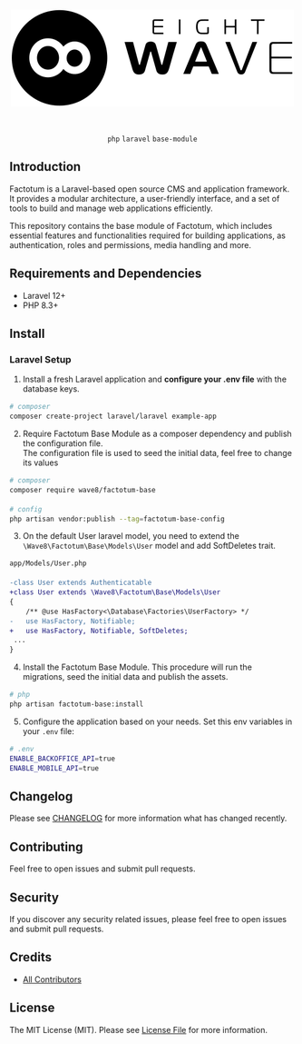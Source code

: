 <div align="center">

<br>

[![8 Wave](docs/static/8wave.svg)](https://8wave.it)

<br>



`php` `laravel` `base-module`




</div>

## Introduction
Factotum is a Laravel-based open source CMS and application framework. It provides a modular architecture, a user-friendly interface, and a set of tools to build and manage web applications efficiently.
<br>

This repository contains the base module of Factotum, which includes essential features and functionalities required for building applications, as authentication, roles and permissions, media handling and more.

## Requirements and Dependencies
- Laravel 12+
- PHP 8.3+


## Install
### Laravel Setup

1. Install a fresh Laravel application and **configure your .env file** with the database keys.
```bash
# composer
composer create-project laravel/laravel example-app
```

2. Require Factotum Base Module as a composer dependency and publish the configuration file. <br>The configuration file is used to seed the initial data, feel free to change its values

```bash
# composer
composer require wave8/factotum-base

# config
php artisan vendor:publish --tag=factotum-base-config
```
3. On the default User laravel model, you need to extend the `\Wave8\Factotum\Base\Models\User` model and add SoftDeletes trait. 
```diff
app/Models/User.php

-class User extends Authenticatable
+class User extends \Wave8\Factotum\Base\Models\User
{
    /** @use HasFactory<\Database\Factories\UserFactory> */
-   use HasFactory, Notifiable;
+   use HasFactory, Notifiable, SoftDeletes;
 ...
}
```
4. Install the Factotum Base Module. This procedure will run the migrations, seed the initial data and publish the assets.
```bash
# php
php artisan factotum-base:install
```

5. Configure the application based on your needs. Set this env variables in your `.env` file:
```bash
# .env
ENABLE_BACKOFFICE_API=true
ENABLE_MOBILE_API=true
```
## Changelog

Please see [CHANGELOG](CHANGELOG.md) for more information what has changed recently.

## Contributing

Feel free to open issues and submit pull requests.

## Security

If you discover any security related issues, please feel free to open issues and submit pull requests.

## Credits

- [All Contributors](../../contributors)

## License

The MIT License (MIT). Please see [License File](LICENSE.md) for more information.
